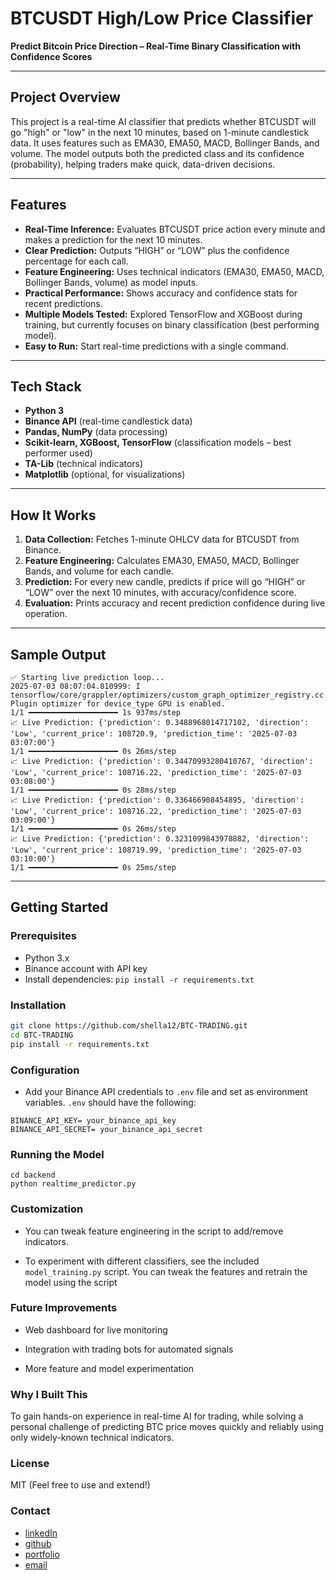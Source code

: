 # BTCUSDT High/Low Price Classifier

**Predict Bitcoin Price Direction – Real-Time Binary Classification with Confidence Scores**

---

## Project Overview

This project is a real-time AI classifier that predicts whether BTCUSDT will go "high" or "low" in the next 10 minutes, based on 1-minute candlestick data. It uses features such as EMA30, EMA50, MACD, Bollinger Bands, and volume. The model outputs both the predicted class and its confidence (probability), helping traders make quick, data-driven decisions.

---

## Features

- **Real-Time Inference:** Evaluates BTCUSDT price action every minute and makes a prediction for the next 10 minutes.
- **Clear Prediction:** Outputs “HIGH” or “LOW” plus the confidence percentage for each call.
- **Feature Engineering:** Uses technical indicators (EMA30, EMA50, MACD, Bollinger Bands, volume) as model inputs.
- **Practical Performance:** Shows accuracy and confidence stats for recent predictions.
- **Multiple Models Tested:** Explored TensorFlow and XGBoost during training, but currently focuses on binary classification (best performing model).
- **Easy to Run:** Start real-time predictions with a single command.

---

## Tech Stack

- **Python 3**
- **Binance API** (real-time candlestick data)
- **Pandas, NumPy** (data processing)
- **Scikit-learn, XGBoost, TensorFlow** (classification models – best performer used)
- **TA-Lib** (technical indicators)
- **Matplotlib** (optional, for visualizations)

---

## How It Works

1. **Data Collection:** Fetches 1-minute OHLCV data for BTCUSDT from Binance.
2. **Feature Engineering:** Calculates EMA30, EMA50, MACD, Bollinger Bands, and volume for each candle.
3. **Prediction:** For every new candle, predicts if price will go “HIGH” or “LOW” over the next 10 minutes, with accuracy/confidence score.
4. **Evaluation:** Prints accuracy and recent prediction confidence during live operation.

---

## Sample Output
```
✅ Starting live prediction loop...
2025-07-03 08:07:04.810999: I tensorflow/core/grappler/optimizers/custom_graph_optimizer_registry.cc:117] Plugin optimizer for device_type GPU is enabled.
1/1 ━━━━━━━━━━━━━━━━━━━━ 1s 937ms/step
📈 Live Prediction: {'prediction': 0.3488968014717102, 'direction': 'Low', 'current_price': 108720.9, 'prediction_time': '2025-07-03 03:07:00'}
1/1 ━━━━━━━━━━━━━━━━━━━━ 0s 26ms/step
📈 Live Prediction: {'prediction': 0.34470993280410767, 'direction': 'Low', 'current_price': 108716.22, 'prediction_time': '2025-07-03 03:08:00'}
1/1 ━━━━━━━━━━━━━━━━━━━━ 0s 28ms/step
📈 Live Prediction: {'prediction': 0.336466908454895, 'direction': 'Low', 'current_price': 108716.22, 'prediction_time': '2025-07-03 03:09:00'}
1/1 ━━━━━━━━━━━━━━━━━━━━ 0s 26ms/step
📈 Live Prediction: {'prediction': 0.3231099843978882, 'direction': 'Low', 'current_price': 108719.99, 'prediction_time': '2025-07-03 03:10:00'}
1/1 ━━━━━━━━━━━━━━━━━━━━ 0s 25ms/step
```

---

## Getting Started

### Prerequisites

- Python 3.x
- Binance account with API key
- Install dependencies: `pip install -r requirements.txt`

### Installation

```bash
git clone https://github.com/shella12/BTC-TRADING.git
cd BTC-TRADING
pip install -r requirements.txt
```

### Configuration
 - Add your Binance API credentials to `.env` file and set as environment variables. `.env` should have the following:

 ```
BINANCE_API_KEY= your_binance_api_key
BINANCE_API_SECRET= your_binance_api_secret
 ```

### Running the Model
```
cd backend
python realtime_predictor.py
```

### Customization
 - You can tweak feature engineering in the script to add/remove indicators.

 - To experiment with different classifiers, see the included `model_training.py` script. You can tweak the features and retrain the model using the script

### Future Improvements
 - Web dashboard for live monitoring

 - Integration with trading bots for automated signals

 - More feature and model experimentation

### Why I Built This

To gain hands-on experience in real-time AI for trading, while solving a personal challenge of predicting BTC price moves quickly and reliably using only widely-known technical indicators.

### License
MIT (Feel free to use and extend!)

### Contact
  - [linkedIn](https://www.linkedin.com/in/-ayesha-arshad/)
  - [github](https://github.com/shella12/)
  - [portfolio](https://ayesha-arshad-portfolio-2f0349.netlify.app/)
  - [email](ayeshaarshad4567@gmail.com)
